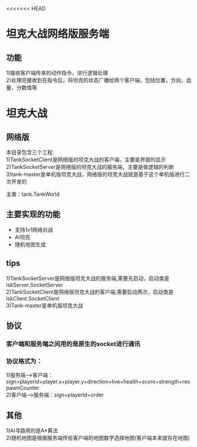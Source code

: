 <<<<<<< HEAD
# 坦克大战网络版服务端

## 功能

1)接收客户端传来的动作指令，进行逻辑处理<br>
2)处理完接收到在指令后，将坦克的状态广播给两个客户端，包括位置，方向，血量，分数值等<br>



# 坦克大战

## 网络版

本目录包含三个工程:<br>
1)TankSocketClient是网络版的坦克大战的客户端，主要是界面的显示<br>
2)TankSocketServer是网络版的坦克大战的服务端，主要是做逻辑的判断<br>
3)tank-master是单机版坦克大战，网络版的坦克大战就是基于这个单机版进行二次开发的<br>

主类：tank.TankWorld

## 主要实现的功能

+ 支持1v1网络对战
+ AI坦克
+ 随机地图生成

## tips<br>
1)TankSocketServer是网络版坦克大战的服务端,需要先启动，启动类是lskServer.SocketServer<br>
2)TankSocketClient是网络版坦克大战的客户端,需要启动两次，启动类是lskClient.SocketClient<br>
3)Tank-master是单机版坦克大战<br>

## 协议
### 客户端和服务端之间用的是原生的socket进行通讯
### 协议格式为：
1)服务端——>客户端：sign+playerId+player.x+player.y+direction+live+health+score+strength+respawnCounter<br>
2)客户端——>服务端：sign+playerId+order<br>

## 其他
1)AI寻路用的是A*算法<br>
2)随机地图是根据服务端传给客户端的地图数字选择地图(客户端本来就存在地图)<br>






